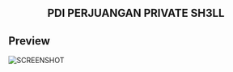 <h2 align="center">PDI PERJUANGAN PRIVATE SH3LL</h2>


Preview
-------

![SCREENSHOT](https://c.top4top.io/p_2514570po0.jpg)
